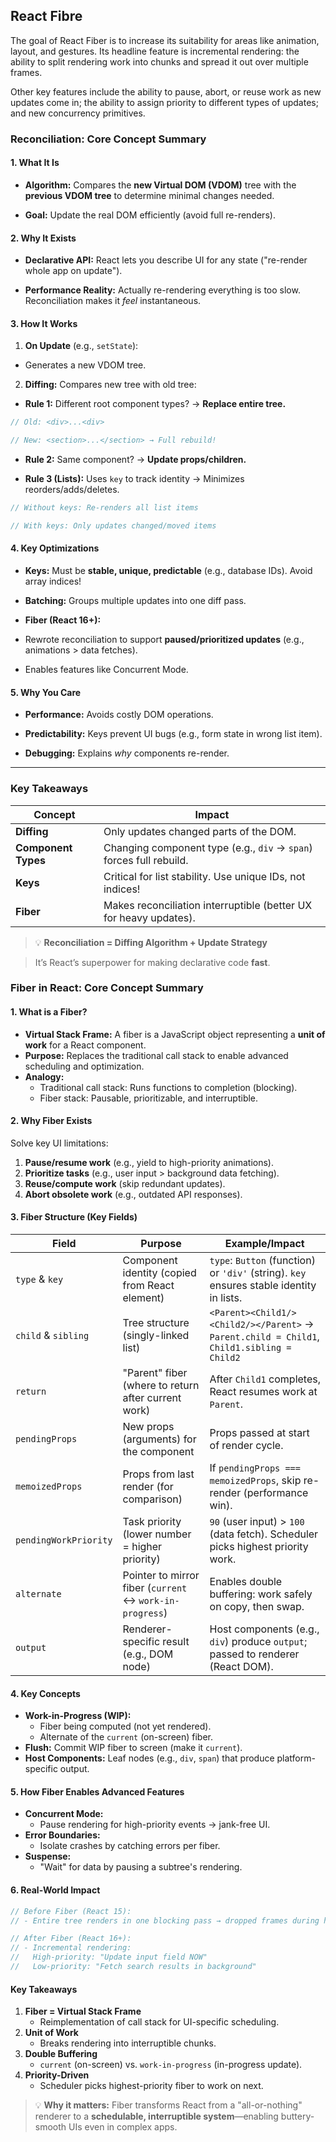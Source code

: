 ## React Fibre

The goal of React Fiber is to increase its suitability for areas like animation, layout, and gestures. Its headline feature is incremental rendering: the ability to split rendering work into chunks and spread it out over multiple frames.

Other key features include the ability to pause, abort, or reuse work as new updates come in; the ability to assign priority to different types of updates; and new concurrency primitives.

### **Reconciliation: Core Concept Summary**

#### **1. What It Is**

- **Algorithm:** Compares the **new Virtual DOM (VDOM)** tree with the **previous VDOM tree** to determine minimal changes needed.

- **Goal:** Update the real DOM efficiently (avoid full re-renders).

#### **2. Why It Exists**

- **Declarative API:** React lets you describe UI for any state ("re-render whole app on update").

- **Performance Reality:** Actually re-rendering everything is too slow. Reconciliation makes it _feel_ instantaneous.

#### **3. How It Works**

1.  **On Update** (e.g., `setState`):

- Generates a new VDOM tree.

2.  **Diffing:** Compares new tree with old tree:

- **Rule 1:** Different root component types? → **Replace entire tree.**

```jsx
// Old: <div>...<div>

// New: <section>...</section> → Full rebuild!
```

- **Rule 2:** Same component? → **Update props/children.**

- **Rule 3 (Lists):** Uses `key` to track identity → Minimizes reorders/adds/deletes.

```jsx
// Without keys: Re-renders all list items

// With keys: Only updates changed/moved items
```

#### **4. Key Optimizations**

- **Keys:** Must be **stable, unique, predictable** (e.g., database IDs). Avoid array indices!

- **Batching:** Groups multiple updates into one diff pass.

- **Fiber (React 16+):**

- Rewrote reconciliation to support **paused/prioritized updates** (e.g., animations > data fetches).

- Enables features like Concurrent Mode.

#### **5. Why You Care**

- **Performance:** Avoids costly DOM operations.

- **Predictability:** Keys prevent UI bugs (e.g., form state in wrong list item).

- **Debugging:** Explains _why_ components re-render.

---

### **Key Takeaways**

| Concept             | Impact                                                              |
| ------------------- | ------------------------------------------------------------------- |
| **Diffing**         | Only updates changed parts of the DOM.                              |
| **Component Types** | Changing component type (e.g., `div` → `span`) forces full rebuild. |
| **Keys**            | Critical for list stability. Use unique IDs, not indices!           |
| **Fiber**           | Makes reconciliation interruptible (better UX for heavy updates).   |

> 💡 **Reconciliation = Diffing Algorithm + Update Strategy**

> It’s React’s superpower for making declarative code **fast**.

### **Fiber in React: Core Concept Summary**

#### **1. What is a Fiber?**

- **Virtual Stack Frame:** A fiber is a JavaScript object representing a **unit of work** for a React component.
- **Purpose:** Replaces the traditional call stack to enable advanced scheduling and optimization.
- **Analogy:**
  - Traditional call stack: Runs functions to completion (blocking).
  - Fiber stack: Pausable, prioritizable, and interruptible.

#### **2. Why Fiber Exists**

Solve key UI limitations:

1. **Pause/resume work** (e.g., yield to high-priority animations).
2. **Prioritize tasks** (e.g., user input > background data fetching).
3. **Reuse/compute work** (skip redundant updates).
4. **Abort obsolete work** (e.g., outdated API responses).

#### **3. Fiber Structure (Key Fields)**

| Field                 | Purpose                                                  | Example/Impact                                                                             |
| --------------------- | -------------------------------------------------------- | ------------------------------------------------------------------------------------------ |
| `type` & `key`        | Component identity (copied from React element)           | `type`: `Button` (function) or `'div'` (string). `key` ensures stable identity in lists.   |
| `child` & `sibling`   | Tree structure (singly-linked list)                      | `<Parent><Child1/><Child2/></Parent>` → `Parent.child = Child1`, `Child1.sibling = Child2` |
| `return`              | "Parent" fiber (where to return after current work)      | After `Child1` completes, React resumes work at `Parent`.                                  |
| `pendingProps`        | New props (arguments) for the component                  | Props passed at start of render cycle.                                                     |
| `memoizedProps`       | Props from last render (for comparison)                  | If `pendingProps === memoizedProps`, skip re-render (performance win).                     |
| `pendingWorkPriority` | Task priority (lower number = higher priority)           | `90` (user input) > `100` (data fetch). Scheduler picks highest priority work.             |
| `alternate`           | Pointer to mirror fiber (`current` ↔ `work-in-progress`) | Enables double buffering: work safely on copy, then swap.                                  |
| `output`              | Renderer-specific result (e.g., DOM node)                | Host components (e.g., `div`) produce `output`; passed to renderer (React DOM).            |

#### **4. Key Concepts**

- **Work-in-Progress (WIP):**
  - Fiber being computed (not yet rendered).
  - Alternate of the `current` (on-screen) fiber.
- **Flush:** Commit WIP fiber to screen (make it `current`).
- **Host Components:** Leaf nodes (e.g., `div`, `span`) that produce platform-specific output.

#### **5. How Fiber Enables Advanced Features**

- **Concurrent Mode:**
  - Pause rendering for high-priority events → jank-free UI.
- **Error Boundaries:**
  - Isolate crashes by catching errors per fiber.
- **Suspense:**
  - "Wait" for data by pausing a subtree's rendering.

#### **6. Real-World Impact**

```jsx
// Before Fiber (React 15):
// - Entire tree renders in one blocking pass → dropped frames during heavy updates.

// After Fiber (React 16+):
// - Incremental rendering:
//   High-priority: "Update input field NOW"
//   Low-priority: "Fetch search results in background"
```

#### **Key Takeaways**

1. **Fiber = Virtual Stack Frame**
   - Reimplementation of call stack for UI-specific scheduling.
2. **Unit of Work**
   - Breaks rendering into interruptible chunks.
3. **Double Buffering**
   - `current` (on-screen) vs. `work-in-progress` (in-progress update).
4. **Priority-Driven**
   - Scheduler picks highest-priority fiber to work on next.

> 💡 **Why it matters:** Fiber transforms React from a "all-or-nothing" renderer to a **schedulable, interruptible system**—enabling buttery-smooth UIs even in complex apps.
